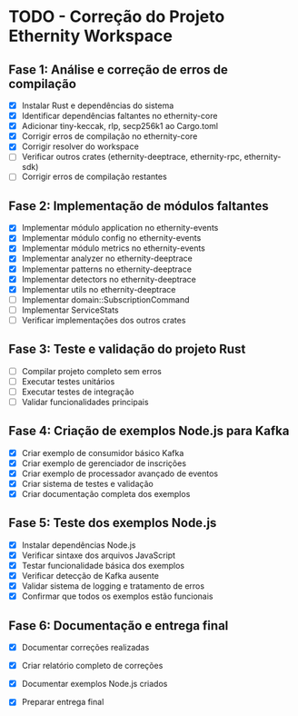 # TODO - Correção do Projeto Ethernity Workspace

## Fase 1: Análise e correção de erros de compilação
- [x] Instalar Rust e dependências do sistema
- [x] Identificar dependências faltantes no ethernity-core
- [x] Adicionar tiny-keccak, rlp, secp256k1 ao Cargo.toml
- [x] Corrigir erros de compilação no ethernity-core
- [x] Corrigir resolver do workspace
- [ ] Verificar outros crates (ethernity-deeptrace, ethernity-rpc, ethernity-sdk)
- [ ] Corrigir erros de compilação restantes

## Fase 2: Implementação de módulos faltantes
- [x] Implementar módulo application no ethernity-events
- [x] Implementar módulo config no ethernity-events
- [x] Implementar módulo metrics no ethernity-events
- [x] Implementar analyzer no ethernity-deeptrace
- [x] Implementar patterns no ethernity-deeptrace
- [x] Implementar detectors no ethernity-deeptrace
- [x] Implementar utils no ethernity-deeptrace
- [ ] Implementar domain::SubscriptionCommand
- [ ] Implementar ServiceStats
- [ ] Verificar implementações dos outros crates

## Fase 3: Teste e validação do projeto Rust
- [ ] Compilar projeto completo sem erros
- [ ] Executar testes unitários
- [ ] Executar testes de integração
- [ ] Validar funcionalidades principais

## Fase 4: Criação de exemplos Node.js para Kafka
- [x] Criar exemplo de consumidor básico Kafka
- [x] Criar exemplo de gerenciador de inscrições
- [x] Criar exemplo de processador avançado de eventos
- [x] Criar sistema de testes e validação
- [x] Criar documentação completa dos exemplos

## Fase 5: Teste dos exemplos Node.js
- [x] Instalar dependências Node.js
- [x] Verificar sintaxe dos arquivos JavaScript
- [x] Testar funcionalidade básica dos exemplos
- [x] Verificar detecção de Kafka ausente
- [x] Validar sistema de logging e tratamento de erros
- [x] Confirmar que todos os exemplos estão funcionais

## Fase 6: Documentação e entrega final
- [x] Documentar correções realizadas
- [x] Criar relatório completo de correções
- [x] Documentar exemplos Node.js criados
- [x] Preparar entrega final

